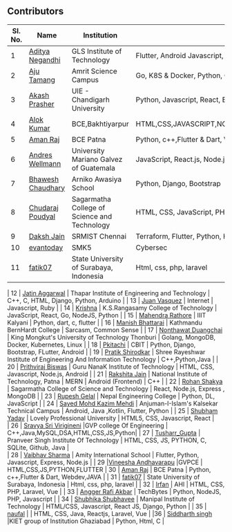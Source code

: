 ## Contributors

| Sl. No. | Name                                                       | Institution                                                         | Skills                                        |
| ------- | ---------------------------------------------------------- | ------------------------------------------------------------------- | --------------------------------------------- |
| 1       | [Aditya Negandhi](https://github.com/binarybeast01)        | GLS Institute of Technology                                         | Flutter, Android Javascript, MERN|
| 2       | [Aju Tamang](https://github.com/aju100)                    | Amrit Science Campus                                                | Go, K8S & Docker, Python, C++                 |
| 3       | [Akash Prasher](https://github.com/akashprasher)           | UIE - Chandigarh University                                         | Python, Javascript, React, Express, Node.js |
| 4      | [Alok Kumar](https://github.com/alokkumarak)               | BCE,Bakhtiyarpur                                                    |  HTML,CSS,JAVASCRIPT,NODE,REACT,C,C++,JAVA,PYTHON,PHP,SQL,BOOTSTRAP
| 5       | [Aman Raj](https://github.com/AshAman999)                    | BCE Patna                                                |  Python, c++,Flutter & Dart, Webdev,JAVA                 |
| 6      | [Andres Wellmann](https://github.com/AndresW99)            | University Mariano Galvez of Guatemala                              | JavaScript, React.js, Node.js, CSS |
| 7       | [Bhawesh Chaudhary](https://github.com/callmebhawesh)      | Arniko Awasiya School                                               | Python, Django, Bootstrap                     |
| 8       | [Chudaraj Poudyal](https://github.com/crpoudyal)           | Sagarmatha College of Science and Technology                        | HTML, CSS, JavaScript, PHP                    |
| 9       | [Daksh Jain](https://github.com/Dakshjain1)                | SRMIST Chennai                                                      | Terraform, Flutter, Python, Hybrid Cloud |
| 10       | [evantoday](https://github.com/evantoday)| SMK5            | Cybersec                                                            |
| 11      | [fatik07](https://github.com/fatik07)                      | State University of Surabaya, Indonesia                             | Html, css, php, laravel                       |

| 12       | [Jatin Aggarwal](https://github.com/jatinagg1)             | Thapar Institute of Engineering and Technology | C++, C, HTML, Django, Python, Arduino |
| 13       | [Juan Vasquez](https://github.com/JuanVqz)                 | Internet                                                            | Javascript, Ruby                              |
| 14       | [Krishna](https://github.com/M-krishna)                    | K.S.Rangasamy College of Technology                                 | JavaScript, React, Go, NodeJS, Python         |
| 15       | [Mahendra Rathore](https://github.com/Mahendra7985)        | IIIT Kalyani                                                       | Python, dart, c, flutter                      |
| 16       | [Manish Bhattarai](https://github.com/nepalikingpin) | Kathmandu BernHardt College | Sarcasm, Common Sense |
| 17      | [Nonthawat Duangchai](https://github.com/n0nz)             | King Mongkut's University of Technology Thonburi                    | Golang, MongoDB, Docker, Kubernetes, Linux    |
| 18      | [Pkitachi](https://github.com/pkitachi)                    | CBIT                                                                | Python, Django, Bootstrap, FLutter, Android   |
| 19      | [Pratik Shirodkar](https://github.com/Pratik-Shirodkar)    | Shree Rayeshwar Institute of Engineering And Information Technology | C++,Python,Java                               |
| 20      | [Prithviraj Biswas](https://github.com/prithvirajcodes)    | Guru NanaK Institute of Technology                                  | HTML, CSS, Javascript, Node.js, Android       |
| 21      | [Rakshita Jain](https://github.com/raksh543)               | National Institute of Technology, Patna                             | MERN                                          | Android (Frontend) | C++ |
| 22      | [Rohan Shakya](https://github.com/Rohan-Shakya)            | Sagarmatha College of Science and Technology                        | React, Node.js, Express , MongoDB             |
| 23      | [Rupesh Gelal](https://github.com/rgrupesh)                | Nepal Engineering College                                           | Python, DL, JavaScript                        |
| 24      | [Sayed Mohd Kazim Mehdi](https://github.com/kazimsayed954) | Anjuman-I-Islam's Kalsekar Technical Campus                         | Android, Java ,Kotlin, Flutter, Python        |
| 25      | [Shubham Yadav](https://github.com/shubhamdsm)             | Lovely Professional University                                      | HTML5, CSS, Javascript, React |     
| 26      | [Sravya Sri Virigineni](https://github.com/sravyasri2001)  |GVP college Of Engineering                                           | C++,Java,MySQL,DSA,HTML,CSS,JS,Python|
| 27      | [Tusharr_Gupta](https://github.com/Tusharr08)              | Pranveer Singh Institute Of Technology | HTML, CSS, JS, PYTHON, C, SQLite, Github, Java   |  
| 28      | [Vaibhav Sharma](https://github.com/gigabite-pro)          | Amity International School                                          | Flutter, Python, Javascript, Express, Node.js |
| 29      |[Vineesha Andhavarapu](https://github.com/VINEESHAANDHAVARAPU)  |GVPCE                                                            | HTML,CSS,JS,PYTHON,FLUTTER
| 30       | [Aman Raj](https://github.com/AshAman999)                    | BCE Patna                                                |  Python, c++,Flutter & Dart, Webdev,JAVA                 |
| 31      | [fatik07](https://github.com/fatik07)                      | State University of Surabaya, Indonesia                             | Html, css, php, laravel                       |
| 32      | [Irfan](https://github.com/aneirfan)                      | AHI                             | HTML, CSS, PHP, Laravel, Vue                       |
| 33      | [Angger Rafi Akbar](https://github.com/rafinetiz)          | TechBytes                      | Python, NodeJS, PHP, Javascript | 
| 34       | [Shubhika Shubhavee](https://github.com/shubhavee)        | Manipal Institute of Technology                                         | HTML/CSS, Javascript, React JS, Django, Python |
| 35      | [naufal](https://github.com/fall-dawam)                      |                              | HTML, CSS, Java, Reactjs, Laravel, Vue                       |
|36        | [Siddharth singh](https://github.com/siddrth-001)          |KIET group of Institution Ghaziabad |  Python, Html, C 
|
